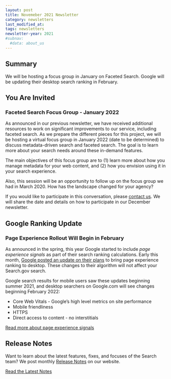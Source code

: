 ```yaml
---
layout: post
title: Novemeber 2021 Newsletter
category: newsletters
last_modified_at: 
tags: newsletters
newsletter-year: 2021
#subnav:
  #data: about_us
---
```

## Summary 
We will be hosting a focus group in January on Faceted Search. Google will be updating their desktop search ranking in February.

## You Are Invited
### Faceted Search Focus Group - January 2022

As announced in our previous newsletter, we have received additional resources to work on significant improvements to our service, including faceted search. As we prepare the different pieces for this project, we will be hosting a virtual focus group in January 2022 (date to be determined) to discuss metadata-driven search and faceted search. The goal is to learn more about your search needs around these in-demand features.

The main objectives of this focus group are to (1) learn more about how you manage metadata for your web content, and (2) how you envision using it in your search experience. 

Also, this session will be an opportunity to follow up on the focus group we had in March 2020. How has the landscape changed for your agency?

If you would like to participate in this conversation, please [contact us](mailto:search@gsa.gov). We will share the date and details on how to participate in our December newsletter.

## Google Ranking Update
### Page Experience Rollout Will Begin in February

As announced in the spring, this year Google started to include _page experience signals_ as part of their search ranking calculations. Early this month, [Google posted an update on their plans](https://developers.google.com/search/blog/2021/11/bringing-page-experience-to-desktop) to bring page experience ranking to desktop. These changes to their algorithm will not affect your Search.gov search.

Google search results for mobile users saw these updates beginning summer 2021, and desktop searchers on Google.com will see changes beginning February 2022:

*   Core Web Vitals - Google’s high level metrics on site performance
*   Mobile friendliness
*   HTTPS
*   Direct access to content - no interstitials

[Read more about page experience signals](https://developers.google.com/search/docs/guides/page-experience)

## Release Notes

Want to learn about the latest features, fixes, and focuses of the Search team? We post monthly [Release Notes](https://search.gov/about/updates/releases/) on our website.

[Read the Latest Notes](https://search.gov/about/updates/releases/october-2021.html)
